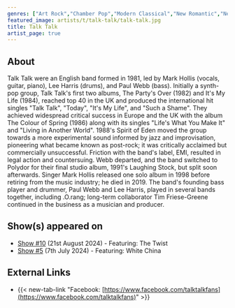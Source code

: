 ```yaml
---
genres: ["Art Rock","Chamber Pop","Modern Classical","New Romantic","New Wave","Post-Rock","Synth-Pop","Art Pop"]
featured_image: artists/t/talk-talk/talk-talk.jpg
title: Talk Talk
artist_page: true
---
```

## About

Talk Talk were an English band formed in 1981, led by Mark Hollis (vocals, guitar, piano), Lee Harris (drums), and Paul Webb (bass). Initially a synth-pop group, Talk Talk's first two albums, The Party's Over (1982) and It's My Life (1984), reached top 40 in the UK and produced the international hit singles "Talk Talk", "Today", "It's My Life", and "Such a Shame". They achieved widespread critical success in Europe and the UK with the album The Colour of Spring (1986) along with its singles "Life's What You Make It" and "Living in Another World". 1988's Spirit of Eden moved the group towards a more experimental sound informed by jazz and improvisation, pioneering what became known as post-rock; it was critically acclaimed but commercially unsuccessful.
Friction with the band's label, EMI, resulted in legal action and countersuing. Webb departed, and the band switched to Polydor for their final studio album, 1991's Laughing Stock, but split soon afterwards. Singer Mark Hollis released one solo album in 1998 before retiring from the music industry; he died in 2019. The band's founding bass player and drummer, Paul Webb and Lee Harris, played in several bands together, including .O.rang; long-term collaborator Tim Friese-Greene continued in the business as a musician and producer.



## Show(s) appeared on

- [Show #10](/shows/featuring-the-twist/) (21st August 2024) - Featuring: The Twist
- [Show #5](/shows/featuring-white-china/) (7th July 2024) - Featuring: White China

## External Links

- {{< new-tab-link "Facebook: [https://www.facebook.com/talktalkfans](https://www.facebook.com/talktalkfans)" >}}




